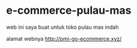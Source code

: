 # e-commerce-pulau-mas
web ini saya buat untuk toko pulau mas indah

alamat webnya http://pmi-go-ecommerce.xyz/
